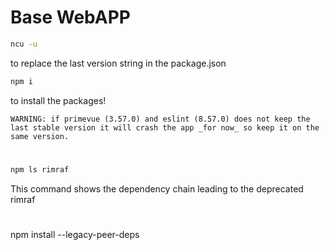# Base WebAPP

```bash
ncu -u
```

to replace the last version string in the package.json

```bash
npm i
```

to install the packages!

```
WARNING: if primevue (3.57.0) and eslint (8.57.0) does not keep the last stable version it will crash the app _for now_ so keep it on the same version.
```

#

```bash
npm ls rimraf
```

This command shows the dependency chain leading to the deprecated rimraf

#

npm install --legacy-peer-deps
